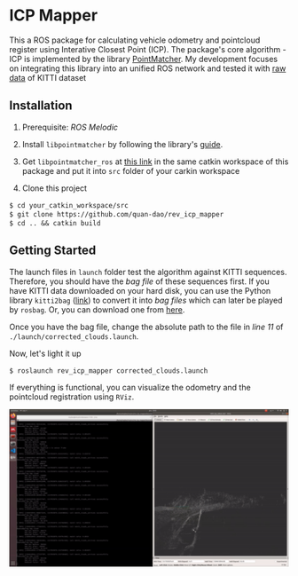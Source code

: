 # ICP Mapper

This a ROS package for calculating vehicle odometry and pointcloud register using Interative Closest Point (ICP). The package's core algorithm - ICP is implemented by the library [PointMatcher](https://github.com/ethz-asl/libpointmatcher). My development focuses on integrating this library into an unified ROS network and tested it with [raw data](http://www.cvlibs.net/datasets/kitti/raw_data.php) of KITTI dataset

## Installation

1. Prerequisite: *ROS Melodic*

1. Install `libpointmatcher` by following the library's [guide](https://libpointmatcher.readthedocs.io/en/latest/Compilation/).

1. Get `libpointmatcher_ros` at [this link](https://github.com/ethz-asl/ethzasl_icp_mapping/tree/reintegrate/master_into_indigo_devel/libpointmatcher_ros) in the same catkin workspace of this package and put it into `src` folder of your carkin workspace

1. Clone this project

```
$ cd your_catkin_workspace/src
$ git clone https://github.com/quan-dao/rev_icp_mapper
$ cd .. && catkin build
```

## Getting Started

The launch files in `launch` folder test the algorithm against KITTI sequences. Therefore, you should have the _bag file_ of these sequences first. If you have KITTI data downloaded on your hard disk, you can use the Python library `kitti2bag` ([link](https://github.com/tomas789/kitti2bag)) to convert it into _bag files_ which can later be played by `rosbag`. Or, you can download one from [here](https://drive.google.com/open?id=1ndx5k5YE33edJwcSuIhb7QBD6XMlS6UX).

Once you have the bag file, change the absolute path to the file in *line 11* of `./launch/corrected_clouds.launch`.

Now, let's light it up

```
$ roslaunch rev_icp_mapper corrected_clouds.launch
```

If everything is functional, you can visualize the odometry and the pointcloud registration using `RViz`. 

![alt text](./img/ICP_Odometry_&_Pointcloud_register.gif)
